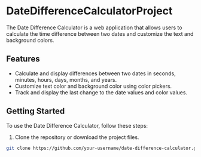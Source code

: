 # DateDifferenceCalculatorProject

The Date Difference Calculator is a web application that allows users to calculate the time difference between two dates and customize the text and background colors.

## Features

- Calculate and display differences between two dates in seconds, minutes, hours, days, months, and years.
- Customize text color and background color using color pickers.
- Track and display the last change to the date values and color values.

## Getting Started

To use the Date Difference Calculator, follow these steps:

1. Clone the repository or download the project files.

```bash
git clone https://github.com/your-username/date-difference-calculator.git
